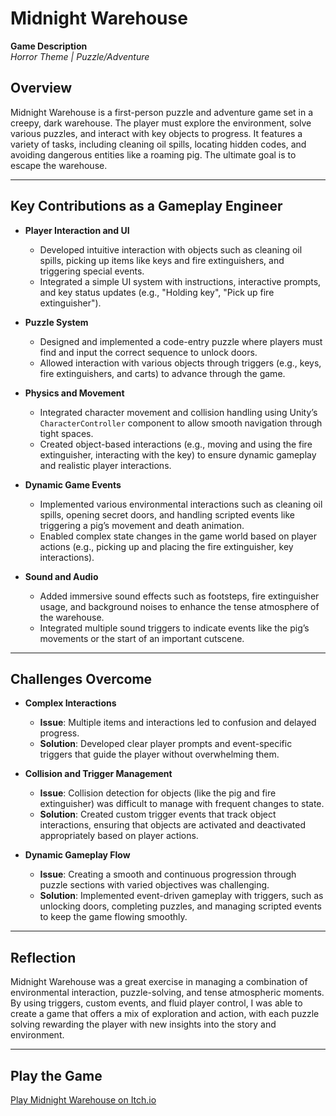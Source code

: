 # Midnight Warehouse
**Game Description**  
*Horror Theme | Puzzle/Adventure*

## Overview  
Midnight Warehouse is a first-person puzzle and adventure game set in a creepy, dark warehouse. The player must explore the environment, solve various puzzles, and interact with key objects to progress. It features a variety of tasks, including cleaning oil spills, locating hidden codes, and avoiding dangerous entities like a roaming pig. The ultimate goal is to escape the warehouse.

---

## Key Contributions as a Gameplay Engineer  
- **Player Interaction and UI**  
  - Developed intuitive interaction with objects such as cleaning oil spills, picking up items like keys and fire extinguishers, and triggering special events.  
  - Integrated a simple UI system with instructions, interactive prompts, and key status updates (e.g., "Holding key", "Pick up fire extinguisher").

- **Puzzle System**  
  - Designed and implemented a code-entry puzzle where players must find and input the correct sequence to unlock doors.  
  - Allowed interaction with various objects through triggers (e.g., keys, fire extinguishers, and carts) to advance through the game.

- **Physics and Movement**  
  - Integrated character movement and collision handling using Unity’s `CharacterController` component to allow smooth navigation through tight spaces.  
  - Created object-based interactions (e.g., moving and using the fire extinguisher, interacting with the key) to ensure dynamic gameplay and realistic player interactions.

- **Dynamic Game Events**  
  - Implemented various environmental interactions such as cleaning oil spills, opening secret doors, and handling scripted events like triggering a pig’s movement and death animation.  
  - Enabled complex state changes in the game world based on player actions (e.g., picking up and placing the fire extinguisher, key interactions).

- **Sound and Audio**  
  - Added immersive sound effects such as footsteps, fire extinguisher usage, and background noises to enhance the tense atmosphere of the warehouse.  
  - Integrated multiple sound triggers to indicate events like the pig’s movements or the start of an important cutscene.

---

## Challenges Overcome  

- **Complex Interactions**  
  - **Issue**: Multiple items and interactions led to confusion and delayed progress.  
  - **Solution**: Developed clear player prompts and event-specific triggers that guide the player without overwhelming them.

- **Collision and Trigger Management**  
  - **Issue**: Collision detection for objects (like the pig and fire extinguisher) was difficult to manage with frequent changes to state.  
  - **Solution**: Created custom trigger events that track object interactions, ensuring that objects are activated and deactivated appropriately based on player actions.

- **Dynamic Gameplay Flow**  
  - **Issue**: Creating a smooth and continuous progression through puzzle sections with varied objectives was challenging.  
  - **Solution**: Implemented event-driven gameplay with triggers, such as unlocking doors, completing puzzles, and managing scripted events to keep the game flowing smoothly.

---

## Reflection  
Midnight Warehouse was a great exercise in managing a combination of environmental interaction, puzzle-solving, and tense atmospheric moments. By using triggers, custom events, and fluid player control, I was able to create a game that offers a mix of exploration and action, with each puzzle solving rewarding the player with new insights into the story and environment.

---

## Play the Game  
[Play Midnight Warehouse on Itch.io](#)
